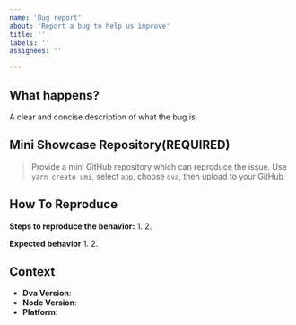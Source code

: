 ```yaml
---
name: 'Bug report'
about: 'Report a bug to help us improve'
title: ''
labels: ''
assignees: ''

---
```


## What happens?
A clear and concise description of what the bug is.

## Mini Showcase Repository(REQUIRED)

> Provide a mini GitHub repository which can reproduce the issue.
> Use `yarn create umi`, select `app`, choose `dva`, then upload to your GitHub

<!-- https://github.com/YOUR_REPOSITORY_URL -->

## How To Reproduce
**Steps to reproduce the behavior:**
1.
2.

**Expected behavior**
1.
2.

## Context

- **Dva Version**:
- **Node Version**:
- **Platform**:
